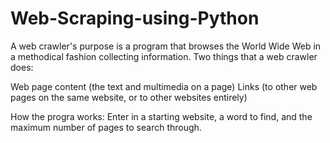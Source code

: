 # Web-Scraping-using-Python


A web crawler's purpose is a program that browses the World Wide Web in a methodical fashion collecting information. Two things that a web crawler does:

Web page content (the text and multimedia on a page)
Links (to other web pages on the same website, or to other websites entirely)

How the progra works:
Enter in a starting website, a word to find, and the maximum number of pages to search through.
